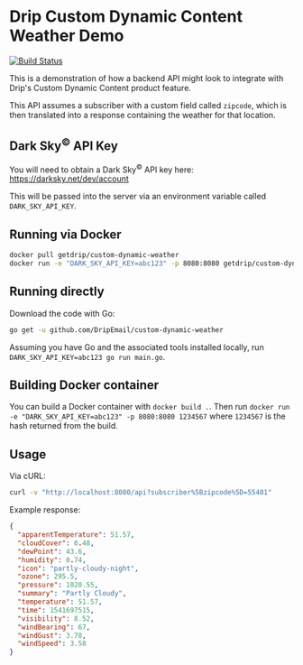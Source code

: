 # Drip Custom Dynamic Content Weather Demo

[![Build Status](https://travis-ci.org/DripEmail/custom-dynamic-weather.svg?branch=master)](https://travis-ci.org/DripEmail/custom-dynamic-weather)

This is a demonstration of how a backend API might look to integrate with Drip's Custom Dynamic Content product feature.

This API assumes a subscriber with a custom field called `zipcode`, which is then translated into a response containing the weather for that location.

## Dark Sky<sup>&copy;</sup> API Key

You will need to obtain a Dark Sky<sup>&copy;</sup> API key here: https://darksky.net/dev/account

This will be passed into the server via an environment variable called `DARK_SKY_API_KEY`.

## Running via Docker

```bash
docker pull getdrip/custom-dynamic-weather
docker run -e "DARK_SKY_API_KEY=abc123" -p 8080:8080 getdrip/custom-dynamic-weather
```

## Running directly

Download the code with Go:

```bash
go get -u github.com/DripEmail/custom-dynamic-weather
```

Assuming you have Go and the associated tools installed locally, run `DARK_SKY_API_KEY=abc123 go run main.go`.

## Building Docker container

You can build a Docker container with `docker build .`. Then run `docker run -e "DARK_SKY_API_KEY=abc123" -p 8080:8080 1234567` where `1234567` is the hash returned from the build.

## Usage

Via cURL:

```bash
curl -v "http://localhost:8080/api?subscriber%5Bzipcode%5D=55401"
```

Example response:

```json
{
  "apparentTemperature": 51.57,
  "cloudCover": 0.48,
  "dewPoint": 43.6,
  "humidity": 0.74,
  "icon": "partly-cloudy-night",
  "ozone": 295.5,
  "pressure": 1020.55,
  "summary": "Partly Cloudy",
  "temperature": 51.57,
  "time": 1541697515,
  "visibility": 8.52,
  "windBearing": 67,
  "windGust": 3.78,
  "windSpeed": 3.58
}
```
